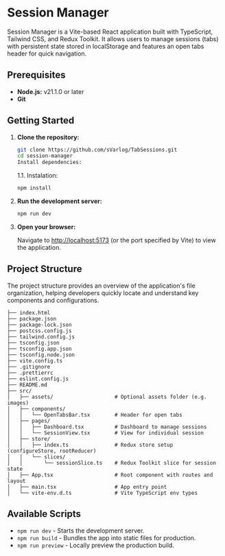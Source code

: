 # Session Manager

Session Manager is a Vite-based React application built with TypeScript, Tailwind CSS, and Redux Toolkit. It allows users to manage sessions (tabs) with persistent state stored in localStorage and features an open tabs header for quick navigation.

## Prerequisites

- **Node.js:** v21.1.0 or later
- **Git**

## Getting Started

1. **Clone the repository:**

    ```bash
    git clone https://github.com/sVarlog/TabSessions.git
    cd session-manager
    Install dependencies:
    ```

    1.1. Instalation:

    ```bash
    npm install
    ```

2. **Run the development server:**

    ```bash
    npm run dev
    ```

3. **Open your browser:**

    Navigate to [http://localhost:5173](http://localhost:5173) (or the port specified by Vite) to view the application.

## Project Structure

The project structure provides an overview of the application's file organization, helping developers quickly locate and understand key components and configurations.

```
├── index.html
├── package.json
├── package-lock.json
├── postcss.config.js
├── tailwind.config.js
├── tsconfig.json
├── tsconfig.app.json
├── tsconfig.node.json
├── vite.config.ts
├── .gitignore
├── .prettierrc
├── eslint.config.js
├── README.md
├── src/
│   ├── assets/                    # Optional assets folder (e.g. images)
│   ├── components/
│   │   └── OpenTabsBar.tsx        # Header for open tabs
│   ├── pages/
│   │   ├── Dashboard.tsx          # Dashboard to manage sessions
│   │   └── SessionView.tsx        # View for individual session
│   ├── store/
│   │   ├── index.ts               # Redux store setup (configureStore, rootReducer)
│   │   └── slices/
│   │       └── sessionSlice.ts    # Redux Toolkit slice for session state
│   ├── App.tsx                    # Root component with routes and layout
│   ├── main.tsx                   # App entry point
│   └── vite-env.d.ts              # Vite TypeScript env types
```

## Available Scripts

- `npm run dev` - Starts the development server.
- `npm run build` - Bundles the app into static files for production.
- `npm run preview` - Locally preview the production build.
